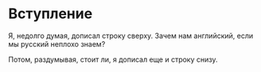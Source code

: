 # Вступление

Я, недолго думая, дописал строку сверху.
Зачем нам английский, если мы русский неплохо знаем?

Потом, раздумывая, стоит ли, я дописал еще и строку снизу.